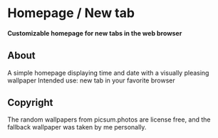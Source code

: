 # Homepage / New tab
#### Customizable homepage for new tabs in the web browser

## About
A simple homepage displaying time and date with a visually pleasing wallpaper 
Intended use: new tab in your favorite browser

## Copyright
The random wallpapers from picsum.photos are license free, and the fallback wallpaper was taken by me personally.
